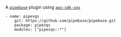 A [`pipebase`] plugin using [`aws-sdk-sqs`] 
```
- name: pipesqs
    git: https://github.com/pipebase/pipebase.git
    package: pipesqs
    modules: ["pipesqs::*"]
```
[`pipebase`]: https://github.com/pipebase/pipebase
[`aws-sdk-sqs`]: https://github.com/awslabs/aws-sdk-rust/tree/main/sdk/sqs
